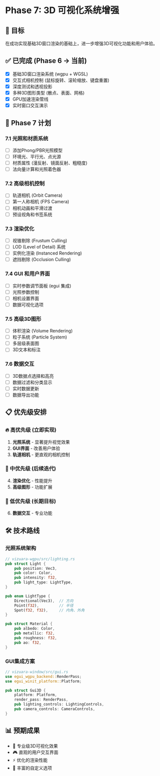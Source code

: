 # Phase 7: 3D 可视化系统增强

## 🎯 目标
在成功实现基础3D窗口渲染的基础上，进一步增强3D可视化功能和用户体验。

## ✅ 已完成 (Phase 6 -> 当前)
- [x] 基础3D窗口渲染系统 (wgpu + WGSL)
- [x] 交互式相机控制 (鼠标旋转、滚轮缩放、键盘重置)
- [x] 深度测试和透视投影
- [x] 多种3D图形类型 (散点、表面、网格)
- [x] GPU加速渲染管线
- [x] 实时窗口交互演示

## 🚀 Phase 7 计划

### 7.1 光照和材质系统
- [ ] 添加Phong/PBR光照模型
- [ ] 环境光、平行光、点光源
- [ ] 材质属性 (漫反射、镜面反射、粗糙度)
- [ ] 法向量计算和光照着色器

### 7.2 高级相机控制
- [ ] 轨道相机 (Orbit Camera)
- [ ] 第一人称相机 (FPS Camera)
- [ ] 相机动画和平滑过渡
- [ ] 预设视角和书签系统

### 7.3 渲染优化
- [ ] 视锥剔除 (Frustum Culling)
- [ ] LOD (Level of Detail) 系统
- [ ] 实例化渲染 (Instanced Rendering)
- [ ] 遮挡剔除 (Occlusion Culling)

### 7.4 GUI 和用户界面
- [ ] 实时参数调节面板 (egui 集成)
- [ ] 光照参数控制
- [ ] 相机设置界面
- [ ] 数据可视化选项

### 7.5 高级3D图形
- [ ] 体积渲染 (Volume Rendering)
- [ ] 粒子系统 (Particle System)
- [ ] 多层级表面图
- [ ] 3D文本和标注

### 7.6 数据交互
- [ ] 3D数据点选择和高亮
- [ ] 数据过滤和分类显示
- [ ] 实时数据更新
- [ ] 数据导出功能

## 📋 优先级安排

### 🔥 高优先级 (立即实现)
1. **光照系统** - 显著提升视觉效果
2. **GUI界面** - 改善用户体验
3. **轨道相机** - 更直观的相机控制

### 🔸 中优先级 (后续迭代)
4. **渲染优化** - 性能提升
5. **高级图形** - 功能扩展

### 🔹 低优先级 (长期目标)
6. **数据交互** - 专业功能

## 🛠️ 技术路线

### 光照系统架构
```rust
// vizuara-wgpu/src/lighting.rs
pub struct Light {
    pub position: Vec3,
    pub color: Color,
    pub intensity: f32,
    pub light_type: LightType,
}

pub enum LightType {
    Directional(Vec3),  // 方向
    Point(f32),         // 半径
    Spot(f32, f32),     // 内角、外角
}

pub struct Material {
    pub albedo: Color,
    pub metallic: f32,
    pub roughness: f32,
    pub ao: f32,
}
```

### GUI集成方案
```rust
// vizuara-window/src/gui.rs
use egui_wgpu_backend::RenderPass;
use egui_winit_platform::Platform;

pub struct Gui3D {
    platform: Platform,
    render_pass: RenderPass,
    pub lighting_controls: LightingControls,
    pub camera_controls: CameraControls,
}
```

## 📊 预期成果
- 🌟 专业级3D可视化效果
- 🎮 直观的用户交互界面
- ⚡ 优化的渲染性能
- 🔧 丰富的自定义选项
